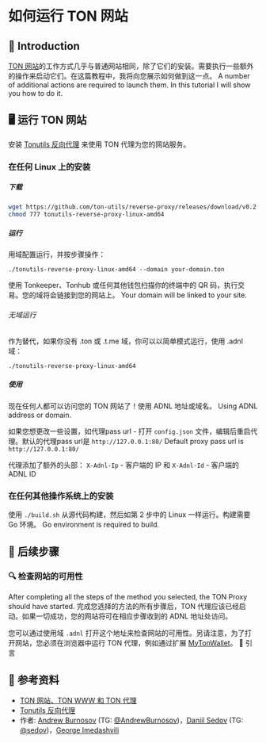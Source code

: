 # 如何运行 TON 网站

## 👋 Introduction

[TON 网站](https://blog.ton.org/ton-sites)的工作方式几乎与普通网站相同，除了它们的安装。需要执行一些额外的操作来启动它们。在这篇教程中，我将向您展示如何做到这一点。 A number of additional actions are required to launch them. In this tutorial I will show you how to do it.

## 🖥 运行 TON 网站

安装 [Tonutils 反向代理](https://github.com/tonutils/reverse-proxy) 来使用 TON 代理为您的网站服务。

### 在任何 Linux 上的安装

##### 下载

```bash
wget https://github.com/ton-utils/reverse-proxy/releases/download/v0.2.0/tonutils-reverse-proxy-linux-amd64
chmod 777 tonutils-reverse-proxy-linux-amd64
```

##### 运行

用域配置运行，并按步骤操作：

```
./tonutils-reverse-proxy-linux-amd64 --domain your-domain.ton 
```

使用 Tonkeeper、Tonhub 或任何其他钱包扫描你的终端中的 QR 码，执行交易。您的域将会链接到您的网站上。 Your domain will be linked to your site.

###### 无域运行

作为替代，如果你没有 .ton 或 .t.me 域，你可以以简单模式运行，使用 .adnl 域：

```
./tonutils-reverse-proxy-linux-amd64
```

##### 使用

现在任何人都可以访问您的 TON 网站了！使用 ADNL 地址或域名。 Using ADNL address or domain.

如果您想更改一些设置，如代理pass url - 打开 `config.json` 文件，编辑后重启代理。默认的代理pass url是 `http://127.0.0.1:80/` Default proxy pass url is `http://127.0.0.1:80/`

代理添加了额外的头部：
`X-Adnl-Ip` - 客户端的 IP 和 `X-Adnl-Id` - 客户端的 ADNL ID

### 在任何其他操作系统上的安装

使用 `./build.sh` 从源代码构建，然后如第 2 步中的 Linux 一样运行。构建需要 Go 环境。 Go environment is required to build.

## 👀 后续步骤

### 🔍 检查网站的可用性

After completing all the steps of the method you selected, the TON Proxy should have started. 完成您选择的方法的所有步骤后，TON 代理应该已经启动。如果一切成功，您的网站将可在相应步骤收到的 ADNL 地址处访问。

您可以通过使用域 `.adnl` 打开这个地址来检查网站的可用性。另请注意，为了打开网站，您必须在浏览器中运行 TON 代理，例如通过扩展 [MyTonWallet](https://mytonwallet.io/)。 👋 引言

## 📌 参考资料

- [TON 网站、TON WWW 和 TON 代理](https://blog.ton.org/ton-sites)
- [Tonutils 反向代理](https://github.com/tonutils/reverse-proxy)
- 作者: [Andrew Burnosov](https://github.com/AndreyBurnosov) (TG: [@AndrewBurnosov](https://t.me/AndreyBurnosov))，[Daniil Sedov](https://gusarich.com) (TG: [@sedov](https://t.me/sedov))，[George Imedashvili](https://github.com/drforse)
